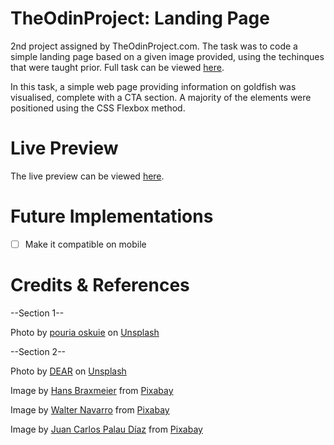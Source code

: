 # TheOdinProject: Landing Page
2nd project assigned by TheOdinProject.com.
The task was to code a simple landing page based on a given image provided, using the techinques that were taught prior. Full task can be viewed [here](https://www.theodinproject.com/paths/foundations/courses/foundations/lessons/landing-page).

In this task, a simple web page providing information on goldfish was visualised, complete with a CTA section. A majority of the elements were positioned using the CSS Flexbox method. 

# Live Preview
The live preview can be viewed [here](https://syfq-isml.github.io/project-landing-page/).

# Future Implementations
- [ ] Make it compatible on mobile

# Credits & References
--Section 1--

Photo by <a href="https://unsplash.com/@pouriaoskuie?utm_source=unsplash&utm_medium=referral&utm_content=creditCopyText">pouria oskuie</a> on <a href="https://unsplash.com/s/photos/goldfish?utm_source=unsplash&utm_medium=referral&utm_content=creditCopyText">Unsplash</a>

--Section 2--

Photo by <a href="https://unsplash.com/@riverse?utm_source=unsplash&utm_medium=referral&utm_content=creditCopyText">DEAR</a> on <a href="https://unsplash.com/?utm_source=unsplash&utm_medium=referral&utm_content=creditCopyText">Unsplash</a>

Image by <a href="https://pixabay.com/users/hans-2/?utm_source=link-attribution&amp;utm_medium=referral&amp;utm_campaign=image&amp;utm_content=11453">Hans Braxmeier</a> from <a href="https://pixabay.com/?utm_source=link-attribution&amp;utm_medium=referral&amp;utm_campaign=image&amp;utm_content=11453">Pixabay</a>

Image by <a href="https://pixabay.com/users/walter_navarro-1248870/?utm_source=link-attribution&amp;utm_medium=referral&amp;utm_campaign=image&amp;utm_content=5040540">Walter Navarro</a> from <a href="https://pixabay.com/?utm_source=link-attribution&amp;utm_medium=referral&amp;utm_campaign=image&amp;utm_content=5040540">Pixabay</a>

Image by <a href="https://pixabay.com/users/juancarlospalaudiaz-1390779/?utm_source=link-attribution&amp;utm_medium=referral&amp;utm_campaign=image&amp;utm_content=6953313">Juan Carlos Palau Díaz</a> from <a href="https://pixabay.com/?utm_source=link-attribution&amp;utm_medium=referral&amp;utm_campaign=image&amp;utm_content=6953313">Pixabay</a>
  